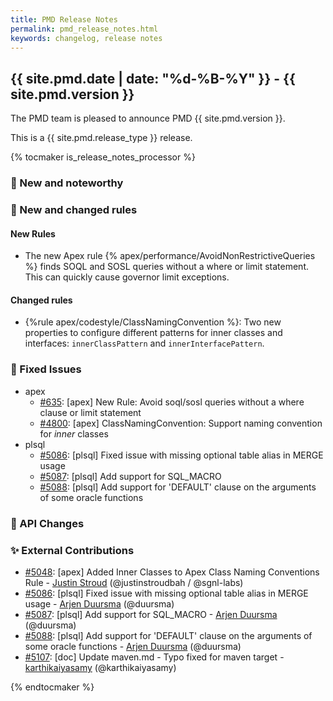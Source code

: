 ```yaml
---
title: PMD Release Notes
permalink: pmd_release_notes.html
keywords: changelog, release notes
---
```


## {{ site.pmd.date | date: "%d-%B-%Y" }} - {{ site.pmd.version }}

The PMD team is pleased to announce PMD {{ site.pmd.version }}.

This is a {{ site.pmd.release_type }} release.

{% tocmaker is_release_notes_processor %}

### 🚀 New and noteworthy

### 🌟 New and changed rules

#### New Rules

* The new Apex rule {% apex/performance/AvoidNonRestrictiveQueries %} finds SOQL and SOSL queries without a where
  or limit statement. This can quickly cause governor limit exceptions.

#### Changed rules
* {%rule apex/codestyle/ClassNamingConvention %}: Two new properties to configure different patterns
  for inner classes and interfaces: `innerClassPattern` and `innerInterfacePattern`.

### 🐛 Fixed Issues
* apex
  * [#635](https://github.com/pmd/pmd/issues/635): \[apex] New Rule: Avoid soql/sosl queries without a where clause or limit statement
  * [#4800](https://github.com/pmd/pmd/issues/4800): \[apex] ClassNamingConvention: Support naming convention for *inner* classes
* plsql
  * [#5086](https://github.com/pmd/pmd/pull/5086): \[plsql] Fixed issue with missing optional table alias in MERGE usage
  * [#5087](https://github.com/pmd/pmd/pull/5087): \[plsql] Add support for SQL_MACRO
  * [#5088](https://github.com/pmd/pmd/pull/5088): \[plsql] Add support for 'DEFAULT' clause on the arguments of some oracle functions

### 🚨 API Changes

### ✨ External Contributions
* [#5048](https://github.com/pmd/pmd/pull/5048): \[apex] Added Inner Classes to Apex Class Naming Conventions Rule - [Justin Stroud](https://github.com/justinstroudbah) (@justinstroudbah / @sgnl-labs)
* [#5086](https://github.com/pmd/pmd/pull/5086): \[plsql] Fixed issue with missing optional table alias in MERGE usage - [Arjen Duursma](https://github.com/duursma) (@duursma)
* [#5087](https://github.com/pmd/pmd/pull/5087): \[plsql] Add support for SQL_MACRO - [Arjen Duursma](https://github.com/duursma) (@duursma)
* [#5088](https://github.com/pmd/pmd/pull/5088): \[plsql] Add support for 'DEFAULT' clause on the arguments of some oracle functions - [Arjen Duursma](https://github.com/duursma) (@duursma)
* [#5107](https://github.com/pmd/pmd/pull/5107): \[doc] Update maven.md - Typo fixed for maven target - [karthikaiyasamy](https://github.com/karthikaiyasamy) (@karthikaiyasamy)

{% endtocmaker %}

